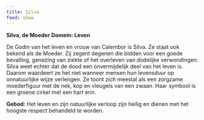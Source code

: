 ```yaml
---
title: Silva
feed: show
---
```


**Silva, de Moeder**
**Domein: Leven**

De Godin van het leven en vrouw van Calembor is Silva. Ze staat ook bekend als de Moeder. Zij zegent degenen die bidden voor een goede bevalling, genezing van ziekte of het overleven van dodelijke verwondingen. Silva weet echter dat de dood een onvermijdelijk deel van het leven is. Daarom waardeert ze het niet wanneer mensen hun levensduur op onnatuurlijke wijze verlengen. Ze toont zich meestal als een zorgzame moederfiguur met de nek, kop en vleugels van een zwaan. Haar symbool is een groene cirkel met een hart erin.

**Gebod:** Het leven en zijn natuurlijke verloop zijn heilig en dienen met het hoogste respect behandeld te worden.